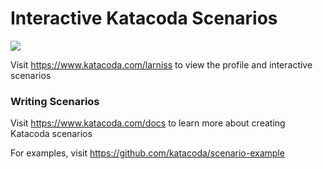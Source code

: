 # Interactive Katacoda Scenarios

[![](http://shields.katacoda.com/katacoda/larniss/count.svg)](https://www.katacoda.com/larniss "Get your profile on Katacoda.com")

Visit https://www.katacoda.com/larniss to view the profile and interactive scenarios

### Writing Scenarios
Visit https://www.katacoda.com/docs to learn more about creating Katacoda scenarios

For examples, visit https://github.com/katacoda/scenario-example
